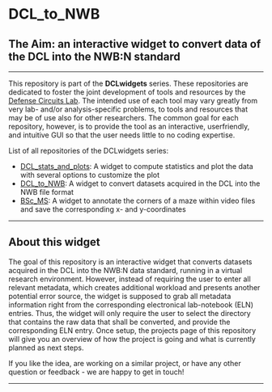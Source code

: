 # DCL_to_NWB

## The Aim: an interactive widget to convert data of the DCL into the NWB:N standard
---
This repository is part of the **DCLwidgets** series. 
These repositories are dedicated to foster the joint development of tools and resources by the [Defense Circuits Lab](https://www.defense-circuits-lab.com/). 
The intended use of each tool may vary greatly from very lab- and/or analysis-specific problems, to tools and resources that may be of use also for other researchers.
The common goal for each repository, however, is to provide the tool as an interactive, userfriendly, and intuitive GUI so that the user needs little to no coding expertise.

List of all repositories of the DCLwidgets series:
- [DCL_stats_and_plots](https://github.com/DSegebarth/DCL_stats_and_plots/): A widget to compute statistics and plot the data with several options to customize the plot
- [DCL_to_NWB](https://github.com/DSegebarth/DCL_to_NWB/): A widget to convert datasets acquired in the DCL into the NWB file format
- [BSc_MS](https://github.com/DSegebarth/BSc_MS/): A widget to annotate the corners of a maze within video files and save the corresponding x- and y-coordinates

---

## About this widget

The goal of this repository is an interactive widget that converts datasets acquired in the DCL into the NWB:N data standard, running in a virtual research environment. However, instead of requiring the user to enter all relevant metadata, which creates additional workload and presents another potential error source, the widget is supposed to grab all metadata information right from the corresponding electronical lab-notebook (ELN) entries.
Thus, the widget will only require the user to select the directory that contains the raw data that shall be converted, and provide the corresponding ELN entry.
Once setup, the projects page of this repository will give you an overview of how the project is going and what is currently planned as next steps.

If you like the idea, are working on a similar project, or have any other question or feedback - we are happy to get in touch!

---
